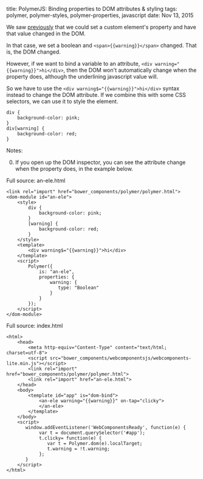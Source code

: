 title: PolymerJS: Binding properties to DOM attributes & styling
tags: polymer, polymer-styles, polymer-properties, javascript
date: Nov 13, 2015

We saw [previously](http://blog.denevell.org/polymer-custom-element-properties.html) that we could set a custom element's property and have that value changed in the DOM.

In that case, we set a boolean and `<span>{{warning}}</span>` changed. That is, the DOM changed.

However, if we want to bind a variable to an attribute, `<div warning="{{warning}}">hi</div>`, then the DOM won't automatically change when the property does, although the underlining javascript value will.

So we have to use the `<div warning$="{{warning}}">hi</div>` syntax instead to change the DOM attribute. If we combine this with some CSS selectors, we can use it to style the element.

    div {
        background-color: pink;
    }
    div[warning] {
        background-color: red;
    }

Notes:

0. If you open up the DOM inspector, you can see the attribute change when the property does, in the example below.

Full source: an-ele.html

    <link rel="import" href="bower_components/polymer/polymer.html">
    <dom-module id="an-ele">   
        <style>
            div {
                background-color: pink;
            }
            [warning] {
                background-color: red;
            }
        </style>
        <template>
            <div warning$="{{warning}}">hi</div>
        </template>
        <script>
            Polymer({
                is: "an-ele",
                properties: {
                    warning: {
                       type: "Boolean"
                    }
                }
            });
        </script>
    </dom-module>

Full source: index.html

    <html>
        <head>
            <meta http-equiv="Content-Type" content="text/html; charset=utf-8">
            <script src="bower_components/webcomponentsjs/webcomponents-lite.min.js"></script>
            <link rel="import" href="bower_components/polymer/polymer.html">
            <link rel="import" href="an-ele.html">
        </head>
        <body>    
            <template id="app" is="dom-bind">
                <an-ele warning="{{warning}}" on-tap="clicky">
                </an-ele>
            </template>
        </body>
        <script>
           window.addEventListener('WebComponentsReady', function(e) { 
                var t = document.querySelector('#app');
                t.clicky= function(e) {                
                   var t = Polymer.dom(e).localTarget;
                   t.warning = !t.warning;
                };
           }
        </script>
    </html>
